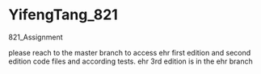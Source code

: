 # YifengTang_821
821_Assignment

please reach to the master branch to access ehr first edition and second edition code files and according tests.
ehr 3rd edition is in the ehr branch
